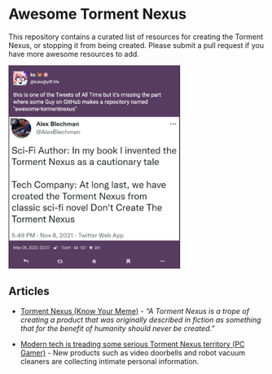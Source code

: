 # Awesome Torment Nexus

This repository contains a curated list of resources for creating the Torment Nexus, or stopping it from being
created. Please submit a pull request if you have more 
awesome resources to add.

<a href="https://yiff.life/users/koko/statuses/110331798312881669">
<img src="awesome-torment-nexus.png" height="400">
</a>

## Articles

* [Torment Nexus (Know Your Meme)](https://knowyourmeme.com/memes/torment-nexus) - *“A Torment Nexus is a trope of creating a product that was originally described in fiction as something that for the benefit of humanity should never be created.”*

* [Modern tech is treading some serious Torment Nexus territory (PC Gamer)](https://www.pcgamer.com/modern-tech-is-treading-some-serious-torment-nexus-territory/) - New products such as video doorbells and robot vacuum cleaners are collecting intimate personal information.


